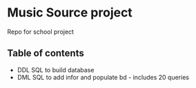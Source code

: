 # Music Source project
Repo for school project
## Table of contents
- DDL SQL to build database
- DML SQL to add infor and populate bd - includes 20 queries
